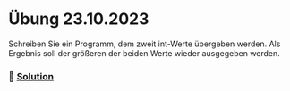 # Übung 23.10.2023

Schreiben Sie ein Programm, dem zweit int-Werte übergeben werden. Als Ergebnis soll der größeren der beiden Werte wieder
ausgegeben werden.

### 📜 [Solution](solution.cpp)